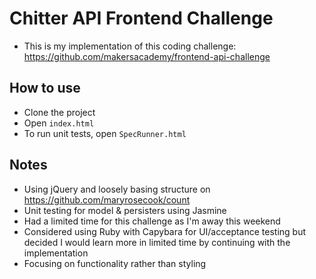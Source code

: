 # Chitter API Frontend Challenge

* This is my implementation of this coding challenge: https://github.com/makersacademy/frontend-api-challenge

## How to use
 * Clone the project
 * Open ```index.html```
 * To run unit tests, open ```SpecRunner.html```


## Notes
 * Using jQuery and loosely basing structure on https://github.com/maryrosecook/count
 * Unit testing for model & persisters using Jasmine
 * Had a limited time for this challenge as I'm away this weekend
 * Considered using Ruby with Capybara for UI/acceptance testing but decided I would learn more in limited time by continuing with the implementation
 * Focusing on functionality rather than styling

